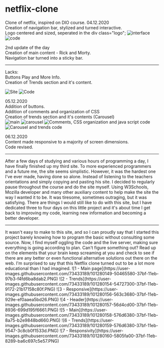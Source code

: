 # netflix-clone
Clone of netflix, inspired on DIO course.
04.12.2020 <br>
Creation of navigation bar, stylized and turned interactive. <br>
Logo centered and sized, seperated in the div class="logo";
![interface](https://user-images.githubusercontent.com/73433189/101198250-13614e00-365b-11eb-8e87-0200c204d1c5.PNG)
![code](https://user-images.githubusercontent.com/73433189/101198249-12c8b780-365b-11eb-87a9-f3a192fa9a37.PNG)

2nd update of the day <br>
Creation of main content - Rick and Morty. <br>
Navigation bar turned into a sticky bar. <br>
<hr>
Lacks: <br>
Buttons Play and More Info. <br>
Creation of Trends section and it's content.

![Site](https://user-images.githubusercontent.com/73433189/101226698-40c6ef80-368d-11eb-8a4a-9a03a1a3ab2a.PNG)
![Code](https://user-images.githubusercontent.com/73433189/101226695-402e5900-368d-11eb-8e9f-b440a0a6b7e3.PNG)

05.12.2020 <br>
Addition of buttons. <br>
Addition of comments and organization of CSS <br>
Creation of trends section and it's contents (Carousel) <br>
![main](https://user-images.githubusercontent.com/73433189/101266997-23a52600-374c-11eb-8732-000cdb1b8e55.PNG)
![carousel](https://user-images.githubusercontent.com/73433189/101266993-1f790880-374c-11eb-945a-9bb176e70e16.PNG)
![Comments, CSS organization and java script code](https://user-images.githubusercontent.com/73433189/101266996-230c8f80-374c-11eb-9dd4-e625aa8071f2.PNG)
![Carousel and trends code](https://user-images.githubusercontent.com/73433189/101266992-1ee07200-374c-11eb-8ecd-1dde781122b6.PNG)

06.12.2020 <br>
Content made responsive to a majority of screen dimensions. <br>
Code revised. <br>
<hr>
After a few days of studying and various hours of programming a day, I have finally finished up my third site. To more experienced programmers and a future me, the site seems simplistic. However, it was the hardest one I've ever made, having done so alone. Instead of listening to the teachers orientations and simply copying and pasting his site. I decided to regularly pause throughout the course and do the site myself. Using W3Schools, Mozilla developer and many other auxiliary content to help make the site the way I wanted it to be. It was tiresome, sometimes outraging, but it was satisfying. There are things I would still like to do with this site, but I have dedicated three to four days on this little project and it's about time I get back to improving my code, learning new information and becoming a better developer. <br>
<hr>
It wasn't easy to make to this site, and so I can proudly say that I started this project barely knowing how to program the basic without consulting some source. Now, I find myself oggling the code and the live server, making sure everything is going according to plan. Can't figure something out? Read up on the elements that your brain keep screaming at you and check to see if there are any better or even functional alternative solutions out there on the web. I'm surprised to say that this Netflix clone turned out to be a lot more educational than I had imagined.
![1 - Main page](https://user-images.githubusercontent.com/73433189/101280149-50465580-37bf-11eb-97b3-f4fd6ba8dab2.PNG)
![2 - Trends](https://user-images.githubusercontent.com/73433189/101280154-54727300-37bf-11eb-9172-21b17158c80f.PNG)
![3 - Responsive](https://user-images.githubusercontent.com/73433189/101280156-563c3680-37bf-11eb-929e-ef0aaea5bd26.PNG)
![4 - Header](https://user-images.githubusercontent.com/73433189/101280157-56d4cd00-37bf-11eb-8936-699d195f6661.PNG)
![5 - Main](https://user-images.githubusercontent.com/73433189/101280158-576d6380-37bf-11eb-8a75-b2e9848bd660.PNG)
![6 - Trends](https://user-images.githubusercontent.com/73433189/101280159-576d6380-37bf-11eb-9547-3c8cb0f1533d.PNG)
![7 - Responsivity](https://user-images.githubusercontent.com/73433189/101280160-5805fa00-37bf-11eb-8289-ba6c697c5e57.PNG)
